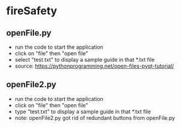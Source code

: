# fireSafety
## openFile.py
- run the code to start the application
- click on "file" then "open file"
- select "test.txt" to display a sample guide in that *.txt file
- source: https://pythonprogramming.net/open-files-pyqt-tutorial/
## openFile2.py
- run the code to start the application
- click on "file" then "open file"
- type "test.txt" to display a sample guide in that *.txt file
- note: openFile2.py got rid of redundant buttons from openFile.py
